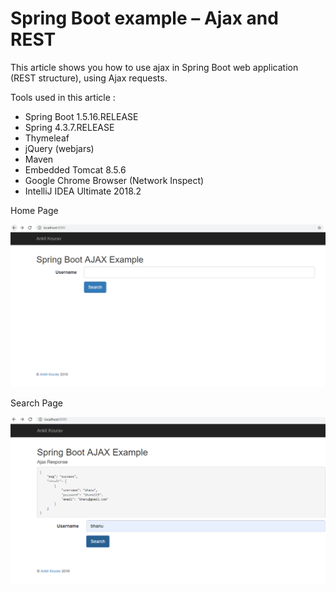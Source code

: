 # Spring Boot example – Ajax and REST

This article shows you how to use ajax in Spring Boot web application (REST structure), using Ajax requests.

Tools used in this article :

* Spring Boot 1.5.16.RELEASE
* Spring 4.3.7.RELEASE
* Thymeleaf
* jQuery (webjars)
* Maven
* Embedded Tomcat 8.5.6
* Google Chrome Browser (Network Inspect)
* IntelliJ IDEA Ultimate 2018.2

Home Page

![Home Page](img/home.png "Home Page")

Search Page

![Search Page](img/search.png "Search Page")